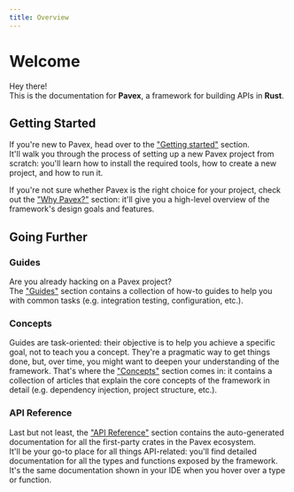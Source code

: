 ```yaml
---
title: Overview
---
```

# Welcome

Hey there!  
This is the documentation for **Pavex**, a framework for building APIs in **Rust**.  

## Getting Started

If you're new to Pavex, head over to the ["Getting started"](../getting_started/index.md) section.  
It'll walk you through the process of setting up a new Pavex project from scratch:
you'll learn how to install the required tools, how to create a new project, and how to run it.

If you're not sure whether Pavex is the right choice for your project, 
check out the ["Why Pavex?"](why_pavex.md) section: it'll give you a high-level overview of the framework's 
design goals and features.

## Going Further

### Guides

Are you already hacking on a Pavex project?  
The ["Guides"](../guides/index.md) section contains a collection of how-to guides to help you with common tasks
(e.g. integration testing, configuration, etc.).  

### Concepts

Guides are task-oriented: their objective is to help you achieve a specific goal, not to teach you a concept. 
They're a pragmatic way to get things done, but, over time, you might want to deepen your understanding of the framework.
That's where the ["Concepts"](../concepts/index.md) section comes in: it contains a collection of articles that explain
the core concepts of the framework in detail (e.g. dependency injection, project structure, etc.).

### API Reference

Last but not least, the ["API Reference"](../api_reference/index.md) section contains the auto-generated documentation
for all the first-party crates in the Pavex ecosystem.  
It'll be your go-to place for all things API-related: you'll find detailed documentation for all the types and functions
exposed by the framework.  
It's the same documentation shown in your IDE when you hover over a type or function.

